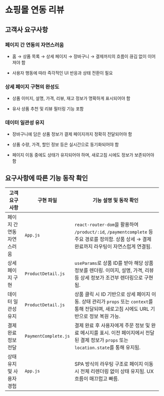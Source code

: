 # 쇼핑몰 연동 리뷰

## 고객사 요구사항
### 페이지 간 연동의 자연스러움

- 홈 → 상품 목록 → 상세 페이지 → 장바구니 → 결제까지의 흐름이 끊김 없이 이어져야 함

- 사용자 행동에 따라 즉각적인 UI 반응과 상태 전환이 필요

### 상세 페이지 구현의 완성도

- 상품 이미지, 설명, 가격, 리뷰, 재고 정보가 명확하게 표시되어야 함

- 유사 상품 추천 및 리뷰 필터링 기능 포함

### 데이터 일관성 유지

- 장바구니에 담은 상품 정보가 결제 페이지까지 정확히 전달되어야 함

- 상품 수량, 가격, 할인 정보 등은 실시간으로 동기화되어야 함

- 페이지 이동 중에도 상태가 유지되어야 하며, 새로고침 시에도 정보가 보존되어야 함

## 요구사항에 따른 기능 동작 확인

| 고객 요구사항             | 구현 파일            | 기능 설명 및 동작 확인 |
|--------------------------|----------------------|------------------------|
| 페이지 간 연동 자연스러움 | `App.js`             | `react-router-dom`을 활용하여 `/product/:id`, `/paymentcomplete` 등 주요 경로를 정의함. 상품 상세 → 결제 완료까지 라우팅이 자연스럽게 연결됨. |
| 상세 페이지 구현          | `ProductDetail.js`   | `useParams`로 상품 ID를 받아 해당 상품 정보를 렌더링. 이미지, 설명, 가격, 리뷰 등 상세 정보가 조건부 렌더링으로 구현됨. |
| 데이터 일관성 유지        | `ProductDetail.js`   | 상품 클릭 시 ID 기반으로 상세 페이지 이동. 상태 관리가 `props` 또는 `context`를 통해 전달되며, 새로고침 시에도 URL 기반으로 정보 복원 가능. |
| 결제 완료 정보 전달       | `PaymentComplete.js` | 결제 완료 후 사용자에게 주문 정보 및 완료 메시지를 표시. 이전 페이지에서 전달된 결제 정보가 `props` 또는 `location.state`를 통해 유지됨. |
| 상태 유지 및 사용자 경험 | `App.js`             | SPA 방식의 라우팅 구조로 페이지 이동 시 전체 리렌더링 없이 상태 유지됨. UX 흐름이 매끄럽고 빠름. |
